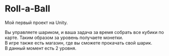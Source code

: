 # Roll-a-Ball
Мой первый проект на Unity.

Вы управляете шариком, и ваша задача за время собрать все кубики по карте. Таким образом за уровень получаете монетки.\
В игре также есть магазин, где вы сможете прокачать свой шарик.\
В данный момент есть 2 уровня.

